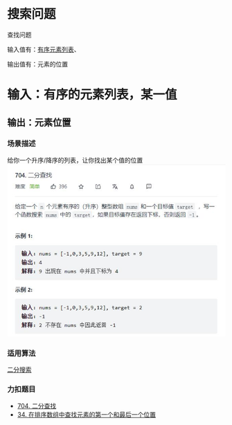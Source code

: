 # 搜索问题
查找问题

输入值有：[有序元素列表](#输入为有序的元素列表)、

输出值有：元素的位置

# 输入：有序的元素列表，某一值

## 输出：元素位置

### 场景描述
给你一个升序/降序的列表，让你找出某个值的位置
![二分查找实例](搜索问题_files/1.jpg)

### 适用算法
[二分搜索](../算法/二分搜索.md)

### 力扣题目
- [704. 二分查找](https://leetcode-cn.com/problems/binary-search/)
- [34. 在排序数组中查找元素的第一个和最后一个位置](https://leetcode-cn.com/problems/find-first-and-last-position-of-element-in-sorted-array/)